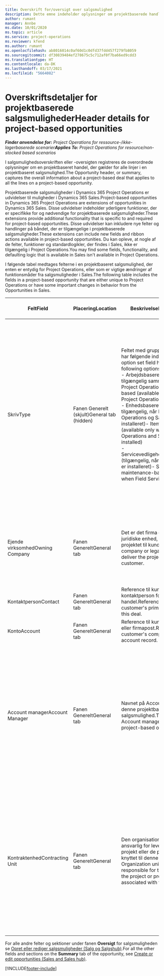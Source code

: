```yaml
---
title: Overskrift for/oversigt over salgsmulighed
description: Dette emne indeholder oplysninger om projektbaserede handler og projektbaserede salgsmulighedslinjer.
author: rumant
manager: Annbe
ms.date: 10/01/2020
ms.topic: article
ms.service: project-operations
ms.reviewer: kfend
ms.author: rumant
ms.openlocfilehash: ab8016014c0af60d1c0dfd37fdd457f279fb8059
ms.sourcegitcommit: df30839484ef278675c5c712af0f7ba66ed9cdd3
ms.translationtype: HT
ms.contentlocale: da-DK
ms.lasthandoff: 03/17/2021
ms.locfileid: "5664082"
---
```

# <a name="header-details-for-project-based-opportunities"></a><span data-ttu-id="701e2-103">Overskriftsdetaljer for projektbaserede salgsmuligheder</span><span class="sxs-lookup"><span data-stu-id="701e2-103">Header details for project-based opportunities</span></span>

<span data-ttu-id="701e2-104">_**Finder anvendelse for:** Project Operations for ressource-/ikke-lagerbaserede scenarier_</span><span class="sxs-lookup"><span data-stu-id="701e2-104">_**Applies To:** Project Operations for resource/non-stocked based scenarios_</span></span>


<span data-ttu-id="701e2-105">I salgsmulighedsoverskriften eller -oversigten registreres de overordnede oplysninger om en projektbaseret handel, der gælder for alle linjer i en projektbaseret salgsmulighed.</span><span class="sxs-lookup"><span data-stu-id="701e2-105">The Opportunity header, or summary, captures the overall information about a project-based deal that applies to all the lines on a project-based opportunity.</span></span>

<span data-ttu-id="701e2-106">Projektbaserede salgsmuligheder i Dynamics 365 Project Operations er udvidelser til muligheder i Dynamics 365 Sales.</span><span class="sxs-lookup"><span data-stu-id="701e2-106">Project-based opportunities in Dynamics 365 Project Operations are extensions of opportunities in Dynamics 365 Sales.</span></span> <span data-ttu-id="701e2-107">Disse udvidelser indeholder yderligere funktioner, der er specifikke for og nødvendige for projektbaserede salgsmuligheder.</span><span class="sxs-lookup"><span data-stu-id="701e2-107">These extensions provide additional functionality that is specific to and required for project-based opportunities.</span></span> <span data-ttu-id="701e2-108">Disse udvidelser kan inkludere nye felter og handlinger på båndet, der er tilgængelige i projektbaserede salgsmuligheder.</span><span class="sxs-lookup"><span data-stu-id="701e2-108">These extensions can include new fields and ribbon actions available in project-based opportunities.</span></span> <span data-ttu-id="701e2-109">Du kan opleve, at nogle af de felter, funktioner og standardlogikler, der findes i Sales, ikke er tilgængelig i Project Operations.</span><span class="sxs-lookup"><span data-stu-id="701e2-109">You may find some fields, functionality, and defaulting logic that is available in Sales isn't available in Project Operations.</span></span>

<span data-ttu-id="701e2-110">I følgende tabel medtages felterne i en projektbaseret salgsmulighed, der enten er entydig for Project Operations, eller som er vigtige ændringer af funktionsmåder fra salgsmuligheder i Sales.</span><span class="sxs-lookup"><span data-stu-id="701e2-110">The following table includes the fields in a project-based opportunity that are either unique to Project Operations or have some important changes in behavior from the Opportunities in Sales.</span></span>

| <span data-ttu-id="701e2-111">**Felt**</span><span class="sxs-lookup"><span data-stu-id="701e2-111">**Field**</span></span> | <span data-ttu-id="701e2-112">**Placering**</span><span class="sxs-lookup"><span data-stu-id="701e2-112">**Location**</span></span> | <span data-ttu-id="701e2-113">**Beskrivelse**</span><span class="sxs-lookup"><span data-stu-id="701e2-113">**Description**</span></span> | <span data-ttu-id="701e2-114">**Downstream-virkning**</span><span class="sxs-lookup"><span data-stu-id="701e2-114">**Downstream impact**</span></span> |
| --- | --- | --- | --- |
| <span data-ttu-id="701e2-115">Skriv</span><span class="sxs-lookup"><span data-stu-id="701e2-115">Type</span></span> | <span data-ttu-id="701e2-116">Fanen Generelt (skjult)</span><span class="sxs-lookup"><span data-stu-id="701e2-116">General tab (hidden)</span></span> | <span data-ttu-id="701e2-117">Feltet med grupperet indstilling har følgende indstillinger:</span><span class="sxs-lookup"><span data-stu-id="701e2-117">This option set field has the following options:</span></span></br><span data-ttu-id="701e2-118">- Arbejdsbaseret (kun tilgængelig sammen med Project Operations)</span><span class="sxs-lookup"><span data-stu-id="701e2-118">- Work-based (available only with Project Operations)</span></span></br><span data-ttu-id="701e2-119">- Enhedsbaseret (kun tilgængelig, når Project Operations og Sales er installeret)</span><span class="sxs-lookup"><span data-stu-id="701e2-119">- Item-based (available only when Project Operations and Sales are installed)</span></span></br><span data-ttu-id="701e2-120">- Servicevedligeholdelsesbaseret (tilgængelig, når Field Service er installeret)</span><span class="sxs-lookup"><span data-stu-id="701e2-120">- Service maintenance-based (available when Field Service is installed)</span></span> | <span data-ttu-id="701e2-121">Når du bruger Project Operations, angives værdien i dette felt automatisk til **Arbejdsbaseret**, hvilket klassificerer salgsmuligheden som projektbaseret.</span><span class="sxs-lookup"><span data-stu-id="701e2-121">When you use Project Operations, this field value is automatically set to **Work-based** which classifies the Opportunity as project-based.</span></span> <span data-ttu-id="701e2-122">En salgsmulighed bør være projektbaseret for at aktivere alle projektspecifikke udvidelser og funktioner i den efterfølgende salgsproces for denne aftale.</span><span class="sxs-lookup"><span data-stu-id="701e2-122">An Opportunity should be project-based to enable all project-specific extensions and functionality in the downstream sales process for this deal.</span></span> |
| <span data-ttu-id="701e2-123">Ejende virksomhed</span><span class="sxs-lookup"><span data-stu-id="701e2-123">Owning Company</span></span> | <span data-ttu-id="701e2-124">Fanen Generelt</span><span class="sxs-lookup"><span data-stu-id="701e2-124">General tab</span></span> | <span data-ttu-id="701e2-125">Det er det firma eller den juridiske enhed, der leverer projektet til kunden.</span><span class="sxs-lookup"><span data-stu-id="701e2-125">This is the company or legal entity that will deliver the project for the customer.</span></span> | <span data-ttu-id="701e2-126">Oplysningerne i feltet kopieres til det tilsvarende felt i det projekttilbud, der er oprettet ud fra denne salgsmulighed.</span><span class="sxs-lookup"><span data-stu-id="701e2-126">This field information will be copied to the corresponding field on the Project quote that is created from this Opportunity.</span></span> |
| <span data-ttu-id="701e2-127">Kontaktperson</span><span class="sxs-lookup"><span data-stu-id="701e2-127">Contact</span></span> | <span data-ttu-id="701e2-128">Fanen Generelt</span><span class="sxs-lookup"><span data-stu-id="701e2-128">General tab</span></span> | <span data-ttu-id="701e2-129">Reference til kundens primære kontaktperson for denne handel.</span><span class="sxs-lookup"><span data-stu-id="701e2-129">Reference to the customer's primary contact for this deal.</span></span> | |
| <span data-ttu-id="701e2-130">Konto</span><span class="sxs-lookup"><span data-stu-id="701e2-130">Account</span></span> | <span data-ttu-id="701e2-131">Fanen Generelt</span><span class="sxs-lookup"><span data-stu-id="701e2-131">General tab</span></span> | <span data-ttu-id="701e2-132">Reference til kundens firma eller firmapost.</span><span class="sxs-lookup"><span data-stu-id="701e2-132">Reference to the customer's company or account record.</span></span> | |
| <span data-ttu-id="701e2-133">Account manager</span><span class="sxs-lookup"><span data-stu-id="701e2-133">Account Manager</span></span> | <span data-ttu-id="701e2-134">Fanen Generelt</span><span class="sxs-lookup"><span data-stu-id="701e2-134">General tab</span></span> | <span data-ttu-id="701e2-135">Navnet på Account manager for denne projektbaserede salgsmulighed.</span><span class="sxs-lookup"><span data-stu-id="701e2-135">The name of the Account manager for this project-based opportunity.</span></span> | <span data-ttu-id="701e2-136">Account manageren er ansvarlig for at administrere relationen til kunden ved at fuldføre dette projekt.</span><span class="sxs-lookup"><span data-stu-id="701e2-136">The Account manager is responsible for managing the relationship with the customer through the completion of this project.</span></span> <span data-ttu-id="701e2-137">På basis af den reserverbare ressourcepost, der er knyttet til Account manager, angives standarden for kontraktenheden.</span><span class="sxs-lookup"><span data-stu-id="701e2-137">Based on the bookable resource record tied to the Account manager, the contracting unit is defaulted.</span></span> |
| <span data-ttu-id="701e2-138">Kontraktenhed</span><span class="sxs-lookup"><span data-stu-id="701e2-138">Contracting Unit</span></span> | <span data-ttu-id="701e2-139">Fanen Generelt</span><span class="sxs-lookup"><span data-stu-id="701e2-139">General tab</span></span> | <span data-ttu-id="701e2-140">Den organisationsenhed, der er ansvarlig for leveringen af det projekt eller de projekter, der er knyttet til denne handel.</span><span class="sxs-lookup"><span data-stu-id="701e2-140">The Organization unit that is responsible for the delivery of the project or projects associated with this deal.</span></span> | <span data-ttu-id="701e2-141">Kontraktenheden er afdelingen i det firma, der skal gennemføre projekterne, når handlen er indgået.</span><span class="sxs-lookup"><span data-stu-id="701e2-141">The contracting unit is the division of the company that will complete the project(s) after the deal is closed.</span></span> <span data-ttu-id="701e2-142">Alle kontraherende enheder har en valuta, og denne valuta bruges til at rapportere de anslåede og faktiske omkostninger, der er påløbet i løbet af projektet.</span><span class="sxs-lookup"><span data-stu-id="701e2-142">Every contracting unit has a currency, and this currency is used to report estimated and actual costs incurred during the project.</span></span> |

<span data-ttu-id="701e2-143">For alle andre felter og sektioner under fanen **Oversigt** for salgsmuligheden se [Opret eller rediger salgsmuligheder (Salg og Salgshub)](https://docs.microsoft.com/dynamics365/sales-enterprise/create-edit-opportunity-sales).</span><span class="sxs-lookup"><span data-stu-id="701e2-143">For all the other fields and sections on the **Summary** tab of the opportunity, see [Create or edit opportunities (Sales and Sales hub)](https://docs.microsoft.com/dynamics365/sales-enterprise/create-edit-opportunity-sales).</span></span>


[!INCLUDE[footer-include](../includes/footer-banner.md)]
